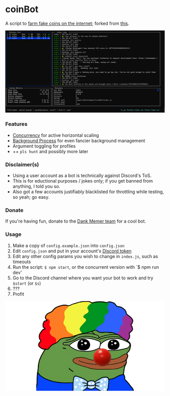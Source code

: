 # coinBot

A script to [farm fake coins on the internet](http://dankmemer.lol/); forked from [this](https://github.com/spaceface777/DankMemerBotBot).

![](./screenshot.png)

### Features

-   [Concurrency](https://www.npmjs.com/package/concurrently) for active
    horizontal scaling
-   [Background Process](https://pm2.keymetrics.io/) for even fancier background
    management
-   Argument toggling for profiles
-   ++ `pls hunt` and possibly more later

### Disclaimer(s)

-   Using a user account as a bot is technically against Discord's ToS.
-   This is for eductional purposes / jokes only; if you get banned from
    anything, I told you so.
-   Also got a few accounts justifiably blacklisted for throttling while testing, so yeah; go easy.

### Donate

If you're having fun, donate to the [Dank Memer
team](https://www.patreon.com/dankmemerbot) for a cool bot.

### Usage

1.  Make a copy of `config.example.json` into `config.json`
2.  Edit `config.json` and put in your account's [Discord token](https://github.com/Tyrrrz/DiscordChatExporter/wiki/Obtaining-Token-and-Channel-IDs#how-to-get-a-user-token)
3.  Edit any other config params you wish to change in `index.js`, such as
    timeouts
4.  Run the script: `$ npm start`, or the concurrent version with `\$ npm run
    dev'
5.  Go to the Discord channel where you want your bot to work and try `$start` (or `$s`)
6.  ???
7.  Profit

![](./clown.jpg)
